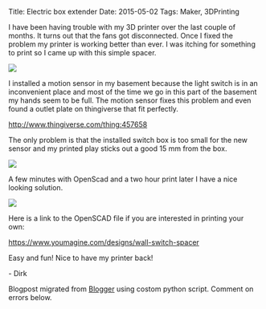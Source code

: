 Title: Electric box extender
Date: 2015-05-02
Tags: Maker, 3DPrinting

I have been having trouble with my 3D printer over the last couple of months.
It turns out that the fans got disconnected. Once I fixed the problem my
printer is working better than ever. I was itching for something to print so I
came up with this simple spacer.  

[![](./images/blogger-image--470762115.jpg)](../images/blogger-image--470762115.jpg)

  

I installed a motion sensor in my basement because the light switch is in an
inconvenient place and most of the time we go in this part of the basement my
hands seem to be full. The motion sensor fixes this problem and even found a
outlet plate on thingiverse that fit perfectly.

  
<http://www.thingiverse.com/thing:457658>

  

The only problem is that the installed switch box is too small for the new
sensor and my printed play sticks out a good 15 mm from the box.

[![](./images/blogger-image-2136501427.jpg)](./images/blogger-image-2136501427.jpg)

  
  

A few minutes with OpenScad and a two hour print later I have a nice looking
solution.

  

[![](./images/blogger-image--906009313.jpg)](../images/blogger-image--906009313.jpg)

  

  
Here is a link to the OpenSCAD file if you are interested in printing your
own:  
  
<https://www.youmagine.com/designs/wall-switch-spacer>  
  

Easy and fun! Nice to have my printer back!

  

\- Dirk

  

  

  

Blogpost migrated from [Blogger](https://apprenticemaker.blogspot.com/2015/05/electric-box-extender.html) using costom python script. Comment on errors below.
